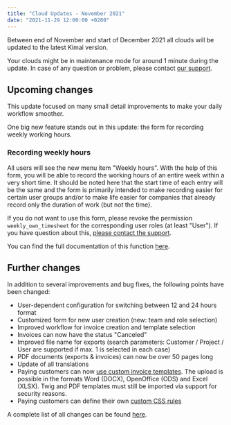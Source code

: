 ```yaml
---
title: "Cloud Updates - November 2021"
date: "2021-11-29 12:00:00 +0200"
---
```


Between end of November and start of December 2021 all clouds will be updated to the latest Kimai version.

Your clouds might be in maintenance mode for around 1 minute during the update.
In case of any question or problem, please contact [our support](https://www.kimai.cloud/support-center/request).

## Upcoming changes 

This update focused on many small detail improvements to make your daily workflow smoother.

One big new feature stands out in this update: the form for recording weekly working hours.

### Recording weekly hours

All users will see the new menu item "Weekly hours". With the help of this form, you will be able to record the working hours of an entire week within a very short time. It should be noted here that the start time of each entry will be the same and the form is primarily intended to make recording easier for certain user groups and/or to make life easier for companies that already record only the duration of work (but not the time). 

If you do not want to use this form, please revoke the permission `weekly_own_timesheet` for the corresponding user roles (at least "User"). If you have question about this, [please contact the support](/support-center/request).

You can find the full documentation of this function [here](https://www.kimai.org/documentation/weekly-times.html).

## Further changes 

In addition to several improvements and bug fixes, the following points have been changed:

- User-dependent configuration for switching between 12 and 24 hours format
- Customized form for new user creation (new: team and role selection)
- Improved workflow for invoice creation and template selection
- Invoices can now have the status "Canceled"
- Improved file name for exports (search parameters: Customer / Project / User are supported if max. 1 is selected in each case)
- PDF documents (exports & invoices) can now be over 50 pages long
- Update of all translations
- Paying customers can now [use custom invoice templates](/help/invoice-templates). The upload is possible in the formats Word (DOCX), OpenOffice (ODS) and Excel (XLSX). Twig and PDF templates must still be imported via support for security reasons.
- Paying customers can define their own [custom CSS rules](/news/custom-css-rules)

A complete list of all changes can be found [here](https://www.kimai.org/blog/2021/kimai-release-1-16/).
